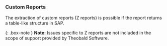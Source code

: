 
### Custom Reports

The extraction of custom reports (Z reports) is possible if the report returns a table-like structure in SAP.<br>

{: .box-note }
**Note:** Issues specific to Z reports are not included in the scope of support provided by Theobald Software.
